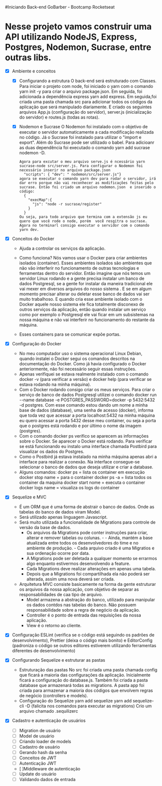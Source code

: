 #Iniciando Back-end GoBarber - Bootcamp Rocketseat

# Nesse projeto vamos construir uma API utilizando NodeJS, Express, Postgres, Nodemon, Sucrase, entre outras libs.

- [x] Ambiente e conceitos

  - [x] Configurando a estrutura
        O back-end será estruturado com Classes. Para iniciar o projeto com node, foi iniciado o yarn com o comando yarn init -y para criar o arquivo package.json. Em seguida, foi adicionada a dependência express yarn add express. Em seguida,foi criada uma pasta chamada src para adicionar todos os códigos da aplicação que será manipulado diariamente. E criado os seguintes arquivos App.js (configuração do servidor), server.js (inicialização do servidor) e routes.js (todas as rotas).

  - [x] Nodemon e Sucrase
        O Nodemon foi instalado com o objetivo de executar o servidor automaticamente a cada modificação realizada no código. Já o Sucrase foi instalado para utilizar o "import e export". Além do Sucrase pode ser utilizado o babel. Para adicioanr as duas dependência foi executado o comando yarn add sucrase nodemon -D.

        Agora para excutar o meu arquivo serve.js é ncessário yarn sucrase-node src/server.js. Para configurar o Nodemon foi necessário inserir no arquivo package.json
          "scripts": { "dev": " nodemon/src/server.js"}
        agora se executar o comando yarn dev para rodar o servidor, irá dar erro porque não vai reconhecer as modificações feitas pelo sucrase. Então foi criado um arquivo nodemon.json  e inserido o código:
          {
            "execMap":{
              "js": "node -r sucrase/register"
            }
          }
        Ou seja, para todo arquivo que termina com a extensão js eu quero que você rode o node, porém  vocẽ resgitra o sucrase.
        Agora no terminarl consigo executar o servidor com o comando yarn dev.

* [x] Conceitos do Docker

  - Ajuda a controlar os serviços da aplicação.

  - Como funciona?
    Nós vamos usar o Docker para criar ambientes isolados (container). Esses ambientes isolados são ambientes que não vão interferir no funcionamento de outras tecnologias e ferramentas dentro do servidor. Então imagine que nós temos um servidor Linux rodando e a gente precisa instalar um banco de dados Postgresql, se a gente for instalar da maneira tradicional ele vai mexer em diversos arquivos do nosso sistema . E se em algum momento precisar alterar ou deletar esse banco de dados vai ser muito trabalhoso. E quando cria esse ambiente isolado com o Docker aquele nosso sistema ele fica totalmente disconexo de outros serviços da aplicação, então quando instalar um serviço como por exemplo o Postgresql ele vai ficar em um subsistemas na nossa máquina e não vai interferir no funcionamento do restante da máquina.

  - Esses containers para se comunicar expõe portas.

* [x] Configuração do Docker

  - No meu computador uso o sistema operacional Linux Debian, quando instalei o Docker segui os comandos descritos na documentação do Docker. Como já havia configurado o Docker anteriormente, não foi necessário seguir essas instruções.
  - Apenas verifiquei se estava realmente instalado com o comando docker -v (para verificar a versão) e docker help (para verificar se estava rodando na minha máquina).
  - Com o Docker rodando consigo criar os meus serviços. Para criar o serviço de banco de dados Postgresql utilizei o comando docker run --name database -e POSTGRES_PASSWORD=docker -p 5432:5432 -d postgres. Com esse comando estou dando um nome a minha base de dados (database), uma senha de acesso (docker), informa que toda vez que acessar a porta localhost:5432 na minha máquina eu quero acessar a porta 5432 desse meu container, ou seja a porta que o postgres está rodando e por último o nome da imagem (postgres).
  - Com o comando docker ps verifico se aparecem as informações sobre o Docker. Se aparecer o Docker está rodando. Para verificar se está funcionando eu instalo uma interface chamada Postbird para visualizar os dados do Postgres.
  - Como o Postbird já estava instalado na minha máquina apenas abri a interface para realizar a conexão. Na interface consegue-se selecionar o banco de dados que deseja utilizar e criar a database.
  - Alguns comandos:
    docker ps = lista os container em execução
    docker stop name = para o container
    docker ps -a = lista todos os container da maquina
    docker start nome = executa o container
    docker logs name = visualiza os logs do container

* [x] Sequelize e MVC

  - É um ORM que é uma forma de abstrair o banco de dados. Onde as tabelas do banco de dados viram Model.
  - Será utilizado apenas linguagem Javascript.
  - Será muito utilizada a funcionalidade de Migrations para controle de versão da base de dados.
    - Os arquivos da Migrations pode conter instruções para criar, alterar e remover tabelas ou colunas. - - Ainda, mantém a base atualizada entre todos os desenvolvedores do time e no ambiente de produção. - Cada arquivo criado é uma Migratios e sua ordenação ocorre por data.
    - A Migrations pode ser deletada a qualquer momento se errarmos algo enquanto estivermos desenvolvendo a feature.
    - Cada Migrations deve realizar alterações em apenas uma tabela.
    - Depois que a Migrations foi compartilhada ela não poderá ser alterada, assim uma nova deverá ser criada.
  - Arquitetura MVC consiste basicamente na forma da gente estruturar os arquivos da nossa aplicação, com objetivo de separar as responsabilidades de caa tipo de arquivo.
    - Model armazena a abstração do banco, utilizado para manipular os dados contdos nas tabelas do banco. Não possuem responsabilidade sobre a regra de negócio da aplicação.
    - Controller é o ponto de entrada das requisições da nossa aplicação.
    - View é o retorno ao cliente.

* [x] Configuração ESLint (verifica se o código está seguindo os padrões de desenvolvimento), Prettier (deixa o código mais bonito) e EditorConfig (padroniza o código se outros editores estiverem utilizando ferramentas diferentes de desenvolvimento)

- [x] Configurando Sequelize e estruturar as pastas

  - Estruturação das pastas
    No src foi criada uma pasta chamada config que ficará a maioria das configurações da aplicação. Inicialmente ficará a configuração do database.js.
    Também foi criada a pasta database que armazenará todas as migrations.
    A pasta app foi criada para armazenar a maioria dos códigos que envolvem regras de negócio (controllers e models).
  - Configuração do Sequelize
    yarn add sequelize
    yarn add sequelize-cli -D (falicita nos comandos para executar as migrations)
    Crio um arquivo chamado .sequilizerc

- [x] Cadastro e autenticação de usuários
  - [ ] Migration de usuário
  - [ ] Model de usuário
  - [ ] Criando loader de models
  - [ ] Cadastro de usuário
  - [ ] Gerando hash da senha
  - [ ] Conceitos de JWT
  - [ ] Autenticação JWT
  - [ ]Middleware de autenticação
  - [ ] Update do usuário
  - [ ] Validando dados de entrada
